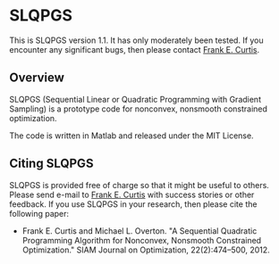 SLQPGS
======

This is SLQPGS version 1.1.  It has only moderately been tested.  If you encounter any significant bugs, then please contact [Frank E. Curtis](mailto:frank.e.curtis@gmail.com).

Overview
--------

SLQPGS (Sequential Linear or Quadratic Programming with Gradient Sampling) is a prototype code for nonconvex, nonsmooth constrained optimization. 

The code is written in Matlab and released under the MIT License.

Citing SLQPGS
-------------

SLQPGS is provided free of charge so that it might be useful to others.  Please send e-mail to [Frank E. Curtis](mailto:frank.e.curtis@gmail.com) with success stories or other feedback.  If you use SLQPGS in your research, then please cite the following paper:

- Frank E. Curtis and Michael L. Overton. "A Sequential Quadratic Programming Algorithm for Nonconvex, Nonsmooth Constrained Optimization." SIAM Journal on Optimization, 22(2):474–500, 2012.